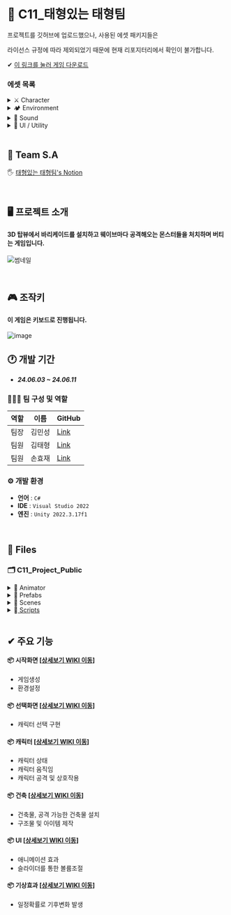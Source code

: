 # 🐳 C11_태형있는 태형팀
프로젝트를 깃허브에 업로드했으나, 사용된 에셋 패키지들은

라이선스 규정에 따라 제외되었기 때문에 현재 리포지터리에서 확인이 불가합니다.

✔ <a href="https://drive.google.com/file/d/1HGnD6mxCI1ZkY28uA0WU8JAVm87sdO1I/view?usp=drive_link" target="_blank">이 링크를 눌러 게임 다운로드</a>
<!------------------------------------------------------------------------------------------------------------------------->
### 에셋 목록

<details>
<summary> ⚔ Character</summary>
 
- <a href="https://assetstore.unity.com/packages/3d/characters/little-ghost-lowpoly-free-271926" target="_blank">Little Ghost Lowpoly free</a>
- <a href="https://assetstore.unity.com/packages/3d/characters/humanoids/rpg-tiny-hero-duo-pbr-polyart-225148" target="_blank">RPG Tiny Hero Duo</a>

 </details>
 
<!------------------------------------------------------------------------------------------------------------------------->

<details>
<summary> 🏕 Environment</summary>
 
- <a href="https://assetstore.unity.com/packages/3d/environments/landscapes/rpg-poly-pack-lite-148410" target="_blank">RPG Poly Pack Lite</a>
- <a href="https://assetstore.unity.com/packages/3d/props/low-poly-simple-medieval-props-258397" target="_blank">Low Poly Simple Medieval Props</a>
- <a href="https://www.kenney.nl/assets/castle-kit" target="_blank">Castle-Kit</a>
- <a href="https://www.kenney.nl/assets/survival-kit" target="_blank">Survival-Kit</a>
- <a href="https://assetstore.unity.com/packages/3d/environments/historic/polylised-medieval-desert-city-94557" target="_blank">Polylised Medieval Desert City</a>
- <a href="https://assetstore.unity.com/packages/3d/environments/simple-sky-cartoon-assets-42373" target="_blank">Simple Sky Cartton Assets</a>

 </details>
 
<!------------------------------------------------------------------------------------------------------------------------->

<details>
<summary> 🎸 Sound</summary>
 
- <a href="https://assetstore.unity.com/packages/audio/music/25-fantasy-rpg-game-tracks-music-pack-240154" target="_blank">Fantasy RPG Game Tracks music pack</a>
- <a href="https://assetstore.unity.com/packages/audio/sound-fx/free-casual-game-sfx-pack-54116" target="_blank">FREE Casual Game SFX Pack</a>

 </details>
 
 <!------------------------------------------------------------------------------------------------------------------------->
 
<details>
<summary> 🌈 UI / Utility</summary>
 
- <a href="https://assetstore.unity.com/packages/tools/animation/dotween-hotween-v2-27676" target="_blank">DOTween</a>
- <a href="https://www.kenney.nl/assets/ui-pack-rpg-expansion" target="_blank">UI Pack RPG Expansion</a>
- <a href="https://assetstore.unity.com/packages/vfx/particles/environment/rain-maker-2d-and-3d-rain-particle-system-for-unity-34938" target="_blank">Rain Maker</a>

 </details>



</br>

<!------------------------------------------------------------------------------------------------------------------------->

## 📢 Team S.A
🖐 <a href="https://www.notion.so/teamsparta/61416119358b4ef2b3632447560d1170" target="_blank">태형있는 태형팀's Notion</a>

</br>

<!------------------------------------------------------------------------------------------------------------------------->

## 🖥️ 프로젝트 소개
#### 3D 탑뷰에서 바리케이드를 설치하고 웨이브마다 공격해오는 몬스터들을 처치하며 버티는 게임입니다.

![썸네일](https://github.com/Minssuy99/C11_TheFirstFantasy_Public/assets/101568505/dafa6787-7712-4da6-af87-6a61e16b2f2d)


</br>

<!------------------------------------------------------------------------------------------------------------------------->

## 🎮 조작키
#### 이 게임은 키보드로 진행됩니다.
![image](https://github.com/Minssuy99/C11_TheFirstFantasy_Public/assets/101568505/95575f4f-9490-4acd-b67e-dde8daefd702)


## 🕐 개발 기간
* ___24.06.03 ~ 24.06.11___

### 🧑‍🤝‍🧑 팀 구성 및 역할
|역할|이름|GitHub|
|---|---|---|
|팀장|김민성|<a href="https://github.com/Minssuy99" target="_blank">Link</a>|
|팀원|김태형|<a href="https://github.com/lxogud" target="_blank">Link</a>|
|팀원|손효재|<a href="https://github.com/NFUE2" target="_blank">Link</a>|


### ⚙️ 개발 환경
- **언어** : `C#`
- **IDE** : `Visual Studio 2022`
- **엔진** : `Unity 2022.3.17f1`


</br>

<!------------------------------------------------------------------------------------------------------------------------->

## 📝 Files
### 🗂 C11_Project_Public

<details>
<summary> 📁 Animator</summary>
 
  * 🏃‍♀️ ___cloud.controller___
  * 🏃‍♀️ ___cloud2.controller___
  * 🏃‍♀️ ___MainSceneSettingAnimator.controller___
  * 🏃‍♀️ ___NotSelectCharacter.controller___
  * 🏃‍♀️ ___OptionUI.controller___
  * 🏃‍♀️ ___RainEnd.controller___
  * 🏃‍♀️ ___RainStart.controller___
  * 🏃‍♀️ ___SelectSceneAnimator.controller___
  * 🏃‍♀️ ___StartSceneAnimator.controller___

 </details>
 
<!------------------------------------------------------------------------------------------------------------------------->
<details>
<summary>📁 Prefabs</summary>
 
  * 🕹 ___Male.prefab___
  * 🕹 ___Female.prefab___
  * 🕹 ___BGM_Slider_Option.prefab___
  * 🕹 ___SFX_Slider_Option.prefab___
  * 🕹 ___SoundManager.prefab___
  * 🕹 ___SceneManager.prefab___
  * 🕹 ___UIManager.prefab___
  * 🕹 ___OptionUI.prefab___
  </details>
  
<!------------------------------------------------------------------------------------------------------------------------->

<details>
<summary>📁 Scenes</summary>
 
  * ⚙️ ___StartScene.unity___
  * ⚙️ ___SelectScene.unity___
  * ⚙️ ___MainScene.unity___
  </details>
  
<!------------------------------------------------------------------------------------------------------------------------->

<details>
<summary>📁<a href="https://github.com/Minssuy99/C11_TheFirstFantasy_Public/tree/main/Scripts" target="_blank"> Scripts</a></summary>

 </br>

 * 📁<a href="https://github.com/Minssuy99/C11_TheFirstFantasy_Public/tree/main/Scripts/Controller" target="_blank"> Controller</a>
 * 📁<a href="https://github.com/Minssuy99/C11_TheFirstFantasy_Public/tree/main/Scripts/Craft" target="_blank"> Craft</a>
 * 📁<a href="https://github.com/Minssuy99/C11_TheFirstFantasy_Public/tree/main/Scripts/Manager" target="_blank"> Manager</a>
 * 📁<a href="https://github.com/Minssuy99/C11_TheFirstFantasy_Public/tree/main/Scripts/Player" target="_blank"> Player</a>
 * 📁<a href="https://github.com/Minssuy99/C11_TheFirstFantasy_Public/tree/main/Scripts/UI" target="_blank"> UI</a>
  


</details>

<!------------------------------------------------------------------------------------------------------------------------->

</br>

## ✔ 주요 기능
#### 📦 시작화면 [<a href="https://github.com/Minssuy99/C11_TheFirstFantasy_Public/wiki/1.-%EC%8B%9C%EC%9E%91%ED%99%94%EB%A9%B4" target="_blank">상세보기 WIKI 이동</a>]
- 게임생성
- 환경설정
 
#### 📦 선택화면 [<a href="https://github.com/Minssuy99/C11_TheFirstFantasy_Public/wiki/2.-%EC%84%A0%ED%83%9D%ED%99%94%EB%A9%B4" target="_blank">상세보기 WIKI 이동</a>]
- 캐릭터 선택 구현

#### 📦 캐릭터 [<a href="https://github.com/Minssuy99/C11_TheFirstFantasy_Public/wiki/3.-%EC%BA%90%EB%A6%AD%ED%84%B0">상세보기 WIKI 이동</a>]
- 캐릭터 상태
- 캐릭터 움직임
- 캐릭터 공격 및 상호작용

#### 📦 건축 [<a href="https://github.com/Minssuy99/C11_TheFirstFantasy_Public/wiki/4.-%EA%B1%B4%EC%B6%95" target="_blank">상세보기 WIKI 이동</a>]
- 건축물, 공격 가능한 건축물 설치
- 구조물 및 아이템 제작

#### 📦 UI [<a href="https://github.com/Minssuy99/C11_TheFirstFantasy_Public/wiki/5.-UI" target="_blank">상세보기 WIKI 이동</a>]
- 애니메이션 효과
- 슬라이더를 통한 볼륨조절

#### 📦 기상효과 [<a href="https://github.com/Minssuy99/C11_TheFirstFantasy_Public/wiki/6.-%EA%B8%B0%EC%83%81%ED%9A%A8%EA%B3%BC" target="_blank">상세보기 WIKI 이동</a>]
- 일정확률로 기후변화 발생














